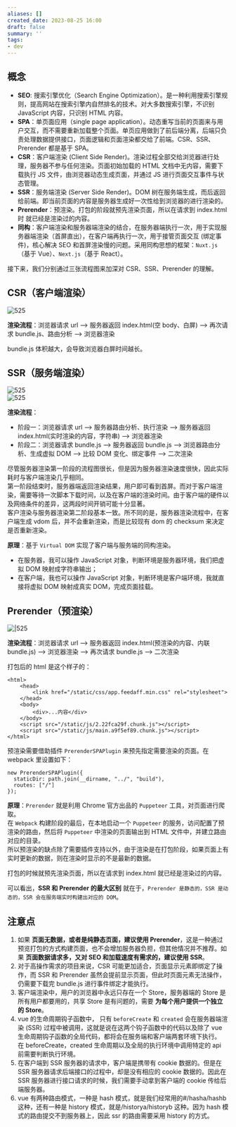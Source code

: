 ```yaml
---
aliases: []
created_date: 2023-08-25 16:00
draft: false
summary: ''
tags:
- dev
---
```


**概念**
------

* **SEO**: 搜索引擎优化（Search Engine Optimization）。是一种利用搜索引擎规则，提高网站在搜索引擎内自然排名的技术。对大多数搜索引擎，不识别 JavaScript 内容，只识别 HTML 内容。
* **SPA**：单页面应用（single page application）。动态重写当前的页面来与用户交互，而不需要重新加载整个页面。单页应用做到了前后端分离，后端只负责处理数据提供接口，页面逻辑和页面渲染都交给了前端。CSR、SSR、Prerender 都是基于 SPA。
* **CSR**：客户端渲染 (Client Side Render)。渲染过程全部交给浏览器进行处理，服务器不参与任何渲染。页面初始加载的 HTML 文档中无内容，需要下载执行 JS 文件，由浏览器动态生成页面，并通过 JS 进行页面交互事件与状态管理。
* **SSR**：服务端渲染 (Server Side Render)。DOM 树在服务端生成，而后返回给前端。即当前页面的内容是服务器生成好一次性给到浏览器的进行渲染的。
* **Prerender**：预渲染。打包的阶段就预先渲染页面，所以在请求到 index.html 时 就已经是渲染过的内容。
* **同构**：客户端渲染和服务器端渲染的结合，在服务器端执行一次，用于实现服务器端渲染（首屏直出），在客户端再执行一次，用于接管页面交互 (绑定事件)，核心解决 SEO 和首屏渲染慢的问题。采用同构思想的框架：`Nuxt.js`（基于 Vue）、`Next.js`（基于 React）。

接下来，我们分别通过三张流程图来加深对 CSR、SSR、Prerender 的理解。

CSR（客户端渲染）
--------------

![525](../Attachments/5838e8abd1f69620af0842c8e9d4ca18.jpg)

**渲染流程**：浏览器请求 url --> 服务器返回 index.html(空 body、白屏) --> 再次请求 bundle.js、路由分析 --> 浏览器渲染

bundle.js 体积越大，会导致浏览器白屏时间越长。

SSR（服务端渲染）
--------------

![525](../Attachments/98f3816acb3b09c3806a4adf9da28d44.jpg)  
![525](../Attachments/dcae27851e100da0d27a7b1cedd71c08.jpg)

**渲染流程**：

* 阶段一：浏览器请求 url --> 服务器路由分析、执行渲染 --> 服务器返回 index.html(实时渲染的内容，字符串) --> 浏览器渲染
* 阶段二：浏览器请求 bundle.js --> 服务器返回 bundle.js --> 浏览器路由分析、生成虚拟 DOM --> 比较 DOM 变化、绑定事件 --> 二次渲染

尽管服务器渲染第一阶段的流程图很长，但是因为服务器渲染速度很快，因此实际耗时与客户端渲染几乎相同。  
第一阶段结束时，服务器端返回渲染结果，用户即可看到首屏。而对于客户端渲染，需要等待一次脚本下载时间，以及在客户端的渲染时间。由于客户端的硬件以及网络条件的差异，这两段时间开销可能十分显著。  
客户渲染与服务器渲染第二阶段基本一致。所不同的是，服务器渲染流程中，在客户端生成 vdom 后，并不会重新渲染，而是比较现有 dom 的 checksum 来决定是否重新渲染。

**原理**：基于 `Virtual DOM` 实现了客户端与服务端的同构渲染。

* 在服务器，我可以操作 JavaScript 对象，判断环境是服务器环境，我们把虚拟 DOM 映射成字符串输出；
* 在客户端，我也可以操作 JavaScript 对象，判断环境是客户端环境，我就直接将虚拟 DOM 映射成真实 DOM，完成页面挂载。

**Prerender（预渲染）**
------------------

![|525](../Attachments/679a73f7a71fbd61e06b81d86c046001.jpg)

**渲染流程**：浏览器请求 url --> 服务器返回 index.html(预渲染的内容、内联 bundle.js) --> 浏览器渲染 --> 再次请求 bundle.js --> 二次渲染

打包后的 html 是这个样子的：

```text
<html>
    <head>
        <link href="/static/css/app.feedaff.min.css" rel="stylesheet">
    </head>
    <body>
        <div>...内容</div>
    </body>
    <script src="/static/js/2.22fca29f.chunk.js"></script>
    <script src="/static/js/main.a9f5ef89.chunk.js"></script>
</html>

```

预渲染需要借助插件 `PrerenderSPAPlugin` 来预先指定需要渲染的页面。在 webpack 里设置如下：

```text
new PrerenderSPAPlugin({
  staticDir: path.join(__dirname, "../", "build"),
  routes: ["/"]
});

```

**原理**：`Prerender` 就是利用 Chrome 官方出品的 `Puppeteer` 工具，对页面进行爬取。  
在 `Webpack` 构建阶段的最后，在本地启动一个 `Puppeteer` 的服务，访问配置了预渲染的路由，然后将 `Puppeteer` 中渲染的页面输出到 HTML 文件中，并建立路由对应的目录。  
所以预渲染的缺点除了需要插件支持以外，由于渲染是在打包阶段，如果页面上有实时更新的数据，则在渲染时显示的不是最新的数据。

打包的时候就预先渲染页面，所以在请求到 index.html 就已经是渲染过的内容。

可以看出，**SSR 和 Prerender 的最大区别** 就在于，`Prerender 是静态的，SSR 是动态的，SSR 会在服务端实时构建出对应的 DOM`。

**注意点**
-------

1. 如果 **页面无数据，或者是纯静态页面，建议使用 Prerender**，这是一种通过预览打包的方式构建页面，也不会增加服务器负担，但其他情况并不推荐。如果 **页面数据请求多，又对 SEO 和加载速度有需求的，建议使用 SSR**。
2. 对于高操作需求的项目来说，CSR 可能更加适合，页面显示元素即绑定了操作，而 SSR 和 Prerender 虽然会提前显示页面，但此时页面元素无法操作，仍需要下载完 bundle.js 进行事件绑定才能执行。
3. 客户端渲染中，用户的浏览器中永远只存在一个 Store，服务器端的 Store 是所有用户都要用的，共享 Store 是有问题的，需要 **为每个用户提供一个独立的 Store**。
4. vue 的生命周期钩子函数中， 只有 `beforeCreate` 和 `created` 会在服务器端渲染 (SSR) 过程中被调用，这就是说在这两个钩子函数中的代码以及除了 vue 生命周期钩子函数的全局代码，都将会在服务端和客户端两套环境下执行。  
    在 beforeCreate，created 生命周期以及全局的执行环境中调用特定的 api 前需要判断执行环境。
5. 在客户端到 SSR 服务器的请求中，客户端是携带有 cookie 数据的。但是在 SSR 服务器请求后端接口的过程中，却是没有相应的 cookie 数据的。因此在 SSR 服务器进行接口请求的时候，我们需要手动拿到客户端的 cookie 传给后端服务器。
6. vue 有两种路由模式，一种是 hash 模式，就是我们经常用的#/hasha/hashb 这种，还有一种是 history 模式，就是/historya/historyb 这种。因为 hash 模式的路由提交不到服务器上，因此 ssr 的路由需要采用 history 的方式。